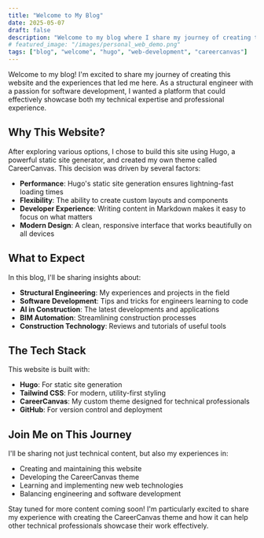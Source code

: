 ```yaml
---
title: "Welcome to My Blog"
date: 2025-05-07
draft: false
description: "Welcome to my blog where I share my journey of creating this website using Hugo and the CareerCanvas theme, along with insights about structural engineering, software development, and AI in construction."
# featured_image: "/images/personal_web_demo.png"
tags: ["blog", "welcome", "hugo", "web-development", "careercanvas"]
---
```


Welcome to my blog! I'm excited to share my journey of creating this website and the experiences that led me here. As a structural engineer with a passion for software development, I wanted a platform that could effectively showcase both my technical expertise and professional experience.

## Why This Website?

After exploring various options, I chose to build this site using Hugo, a powerful static site generator, and created my own theme called CareerCanvas. This decision was driven by several factors:

- **Performance**: Hugo's static site generation ensures lightning-fast loading times
- **Flexibility**: The ability to create custom layouts and components
- **Developer Experience**: Writing content in Markdown makes it easy to focus on what matters
- **Modern Design**: A clean, responsive interface that works beautifully on all devices

## What to Expect

In this blog, I'll be sharing insights about:

- **Structural Engineering**: My experiences and projects in the field
- **Software Development**: Tips and tricks for engineers learning to code
- **AI in Construction**: The latest developments and applications
- **BIM Automation**: Streamlining construction processes
- **Construction Technology**: Reviews and tutorials of useful tools

## The Tech Stack

This website is built with:

- **Hugo**: For static site generation
- **Tailwind CSS**: For modern, utility-first styling
- **CareerCanvas**: My custom theme designed for technical professionals
- **GitHub**: For version control and deployment

## Join Me on This Journey

I'll be sharing not just technical content, but also my experiences in:

- Creating and maintaining this website
- Developing the CareerCanvas theme
- Learning and implementing new web technologies
- Balancing engineering and software development

Stay tuned for more content coming soon! I'm particularly excited to share my experience with creating the CareerCanvas theme and how it can help other technical professionals showcase their work effectively. 